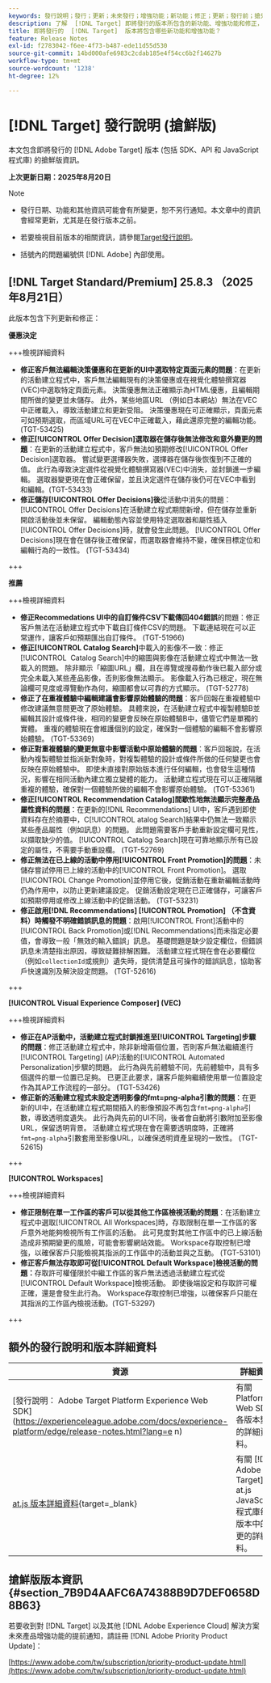 ```yaml
---
keywords: 發行說明；發行；更新；未來發行；增強功能；新功能；修正；更新；發行前；搶先使用
description: 了解  [!DNL Target] 即將發行的版本所包含的新功能、增強功能和修正，其中包括 SDK、API 和 JavaScript 程式庫。
title: 即將發行的  [!DNL Target]  版本將包含哪些新功能和增強功能？
feature: Release Notes
exl-id: f2783042-f6ee-4f73-b487-ede11d55d530
source-git-commit: 14bd000afe6983c2cdab185e4f54cc6b2f14627b
workflow-type: tm+mt
source-wordcount: '1238'
ht-degree: 12%

---
```


# [!DNL Target] 發行說明 (搶鮮版)

本文包含即將發行的 [!DNL Adobe Target] 版本 (包括 SDK、API 和 JavaScript 程式庫) 的搶鮮版資訊。

**上次更新日期：2025年8月20日**

>[!NOTE]
>
>* 發行日期、功能和其他資訊可能會有所變更，恕不另行通知。本文章中的資訊會經常更新，尤其是在發行版本之前。
>
>* 若要檢視目前版本的相關資訊，請參閱[Target發行說明](release-notes.md)。
>
>* 括號內的問題編號供 [!DNL Adobe] 內部使用。

## [!DNL Target Standard/Premium] 25.8.3 （2025年8月21日）

此版本包含下列更新和修正：

**優惠決定**

+++檢視詳細資料
* **修正客戶無法編輯決策優惠和在更新的UI中選取特定頁面元素的問題**：在更新的活動建立程式中，客戶無法編輯現有的決策優惠或在視覺化體驗撰寫器(VEC)中選取特定頁面元素。 決策優惠無法正確顯示為HTML優惠，且編輯期間所做的變更並未儲存。 此外，某些地區URL （例如日本網站）無法在VEC中正確載入，導致活動建立和更新受阻。 決策優惠現在可正確顯示，頁面元素可如預期選取，而區域URL可在VEC中正確載入，藉此還原完整的編輯功能。 (TGT-53425)
* **修正[!UICONTROL Offer Decision]選取器在儲存後無法修改和意外變更的問題**：在更新的活動建立程式中，客戶無法如預期修改[!UICONTROL Offer Decision]選取器。 嘗試變更選擇器失敗，選擇器在儲存後恢復到不正確的值。 此行為導致決定選件從視覺化體驗撰寫器(VEC)中消失，並封鎖進一步編輯。 選取器變更現在會正確保留，並且決定選件在儲存後仍可在VEC中看到和編輯。(TGT-53433)
* **修正儲存[!UICONTROL Offer Decisions]後**&#x200B;從活動中消失的問題： [!UICONTROL Offer Decisions]在活動建立程式期間新增，但在儲存並重新開啟活動後並未保留。 編輯動態內容並使用特定選取器和屬性插入[!UICONTROL Offer Decisions]時，就會發生此問題。 [!UICONTROL Offer Decisions]現在會在儲存後正確保留，而選取器會維持不變，確保目標定位和編輯行為的一致性。 (TGT-53434)

+++

**推薦**

+++檢視詳細資料
* **修正Recommedations UI中的自訂條件CSV下載傳回404錯誤**&#x200B;的問題：修正客戶無法在活動建立程式中下載自訂條件CSV的問題。 下載連結現在可以正常運作，讓客戶如預期匯出自訂條件。 (TGT-51966)
* **修正[!UICONTROL Catalog Search]**&#x200B;中載入的影像不一致：修正[!UICONTROL &#x200B; Catalog Search]中的縮圖與影像在活動建立程式中無法一致載入的問題。 除非顯示「縮圖URL」欄，且在導覽或搜尋動作後已載入部分或完全未載入某些產品影像，否則影像無法顯示。 影像載入行為已穩定，現在無論欄可見度或導覽動作為何，縮圖都會以可靠的方式顯示。 (TGT-52778)
* **修正了在重複體驗中編輯建議會影響原始體驗的問題**：客戶回報在重複體驗中修改建議無意間更改了原始體驗。 具體來說，在活動建立程式中複製體驗B並編輯其設計或條件後，相同的變更會反映在原始體驗B中，儘管它們是單獨的實體。 重複的體驗現在會維護個別的設定，確保對一個體驗的編輯不會影響原始體驗。 (TGT-53369)
* **修正對重複體驗的變更無意中影響活動中原始體驗的問題**：客戶回報說，在活動內複製體驗並指派新對象時，對複製體驗的設計或條件所做的任何變更也會反映在原始體驗中。 即使未直接對原始版本進行任何編輯，也會發生這種情況，影響在相同活動內建立獨立變體的能力。 活動建立程式現在可以正確隔離重複的體驗，確保對一個體驗所做的編輯不會影響原始體驗。 (TGT-53361)
* **修正[!UICONTROL Recommendation Catalog]間歇性地無法顯示完整產品屬性資料的問題**：在更新的[!DNL Recommendations] UI中，客戶遇到即使資料存在於摘要中，C[!UICONTROL atalog Search]結果中仍無法一致顯示某些產品屬性（例如訊息）的問題。 此問題需要客戶手動重新設定欄可見性，以擷取缺少的值。 [!UICONTROL Catalog Search]現在可靠地顯示所有已設定的屬性，不需要手動重設欄。 (TGT-52769)
* **修正無法在已上線的活動中停用[!UICONTROL Front Promotion]的問題**：未儲存嘗試停用已上線的活動中的[!UICONTROL Front Promotion]。 選取[!UICONTROL Change Promotion]並停用它後，促銷活動在重新編輯活動時仍為作用中，以防止更新建議設定。 促銷活動設定現在已正確儲存，可讓客戶如預期停用或修改上線活動中的促銷活動。 (TGT-53231)
* **修正啟用[!DNL Recommendations] [!UICONTROL Promotion] （不含資料）時觸發不明確錯誤訊息的問題**：啟用[!UICONTROL Front]活動中的[!UICONTROL Back Promotion]或[!DNL Recommendations]而未指定必要值，會導致一般「無效的輸入錯誤」訊息。 基礎問題是缺少設定欄位，但錯誤訊息未清楚指出原因，導致疑難排解困難。 活動建立程式現在會在必要欄位（例如`collectionId`或規則）遺失時，提供清楚且可操作的錯誤訊息，協助客戶快速識別及解決設定問題。 (TGT-52616)

+++

**[!UICONTROL Visual Experience Composer] (VEC)**

+++檢視詳細資料
* **修正在AP活動中，活動建立程式封鎖推進至[!UICONTROL Targeting]步驟的問題**：修正活動建立程式中，除非新增兩個位置，否則客戶無法繼續進行[!UICONTROL Targeting] (AP)活動的[!UICONTROL Automated Personalization]步驟的問題。 此行為與先前體驗不同，先前體驗中，具有多個選件的單一位置已足夠。 已更正此要求，讓客戶能夠繼續使用單一位置設定作為其AP工作流程的一部分。 (TGT-53426)
* **修正新的活動建立程式未設定透明影像的fmt=png-alpha引數的問題**：在更新的UI中，在活動建立程式期間插入的影像預設不再包含`fmt=png-alpha`引數，導致透明度遺失。 此行為與先前的UI不同，後者會自動將引數附加至影像URL，保留透明背景。 活動建立程式現在會在需要透明度時，正確將`fmt=png-alpha`引數套用至影像URL，以確保透明資產呈現的一致性。 (TGT-52615)

+++

**[!UICONTROL Workspaces]**

+++檢視詳細資料
* **修正限制在單一工作區的客戶可以從其他工作區檢視活動的問題**：在活動建立程式中選取[!UICONTROL All Workspaces]時，存取限制在單一工作區的客戶意外地能夠檢視所有工作區的活動。 此可見度對其他工作區中的已上線活動造成非預期變更的風險，可能會影響網站效能。 Workspace存取控制已增強，以確保客戶只能檢視其指派的工作區中的活動並與之互動。 (TGT-53101)
* **修正客戶無法存取即可從[!UICONTROL Default Workspace]檢視活動的問題：**&#x200B;存取許可權僅限於中繼工作區的客戶無法透過活動建立程式從[!UICONTROL Default Workspace]檢視活動。 即使後端設定和存取許可權正確，還是會發生此行為。 Workspace存取控制已增強，以確保客戶只能在其指派的工作區內檢視活動。(TGT-53297)

+++

## 額外的發行說明和版本詳細資料

| 資源 | 詳細資料 |
|--- |--- |
| [發行說明： Adobe Target Platform Experience Web SDK]&#x200B;(https://experienceleague.adobe.com/docs/experience-platform/edge/release-notes.html?lang=e n) | 有關 Platform Web SDK 各版本變更的詳細資料。 |
| [at.js 版本詳細資料](https://experienceleague.adobe.com/docs/target-dev/developer/client-side/at-js-implementation/target-atjs-versions.html){target=_blank} | 有關 [!DNL Adobe Target] at.js JavaScript 程式庫每個版本中的變更的詳細資料。 |

## 搶鮮版版本資訊 {#section_7B9D4AAFC6A74388B9D7DEF0658D8B63}

若要收到對 [!DNL Target] 以及其他 [!DNL Adobe Experience Cloud] 解決方案未來產品增強功能的提前通知，請註冊 [!DNL Adobe Priority Product Update]：

[https://www.adobe.com/tw/subscription/priority-product-update.html](https://www.adobe.com/tw/subscription/priority-product-update.html)
